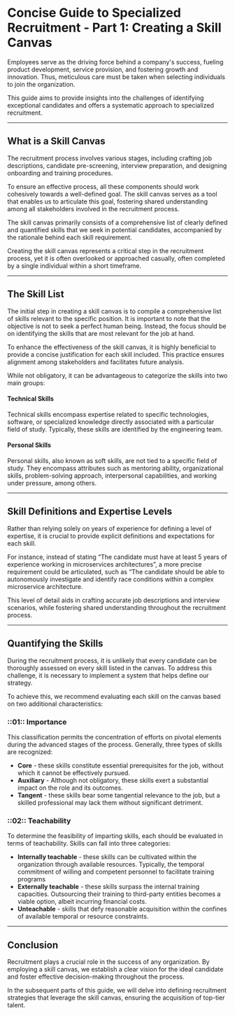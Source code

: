 # Concise Guide to Specialized Recruitment - Part 1: Creating a Skill Canvas
Employees serve as the driving force behind a company's success, fueling product development, service provision, and fostering growth and innovation. Thus, meticulous care must be taken when selecting individuals to join the organization.

This guide aims to provide insights into the challenges of identifying exceptional candidates and offers a systematic approach to specialized recruitment.

---

## What is a Skill Canvas
The recruitment process involves various stages, including crafting job descriptions, candidate pre-screening, interview preparation, and designing onboarding and training procedures. 

To ensure an effective process, all these components should work cohesively towards a well-defined goal. The skill canvas serves as a tool that enables us to articulate this goal, fostering shared understanding among all stakeholders involved in the recruitment process.

The skill canvas primarily consists of a comprehensive list of clearly defined and quantified skills that we seek in potential candidates, accompanied by the rationale behind each skill requirement.

Creating the skill canvas represents a critical step in the recruitment process, yet it is often overlooked or approached casually, often completed by a single individual within a short timeframe.

---

## The Skill List
The initial step in creating a skill canvas is to compile a comprehensive list of skills relevant to the specific position. 
It is important to note that the objective is not to seek a perfect human being. Instead, the focus should be on identifying the skills that are most relevant for the job at hand. 

To enhance the effectiveness of the skill canvas, it is highly beneficial to provide a concise justification for each skill included. This practice ensures alignment among stakeholders and facilitates future analysis.

While not obligatory, it can be advantageous to categorize the skills into two main groups:

#### <b-icon name="gear"></b-icon> Technical Skills
Technical skills encompass expertise related to specific technologies, software, or specialized knowledge directly associated with a particular field of study. Typically, these skills are identified by the engineering team.

#### <b-icon name="person"></b-icon> Personal Skills
Personal skills, also known as soft skills, are not tied to a specific field of study. They encompass attributes such as mentoring ability, organizational skills, problem-solving approach, interpersonal capabilities, and working under pressure, among others.

---

## Skill Definitions and Expertise Levels

Rather than relying solely on years of experience for defining a level of expertise, it is crucial to provide explicit definitions and expectations for each skill. 

For instance, instead of stating “The candidate must have at least 5 years of experience working in microservices architectures”, a more precise requirement could be articulated, such as “The candidate should be able to autonomously investigate and identify race conditions within a complex microservice architecture. 

This level of detail aids in crafting accurate job descriptions and interview scenarios, while fostering shared understanding throughout the recruitment process.

---

## Quantifying the Skills
During the recruitment process, it is unlikely that every candidate can be thoroughly assessed on every skill listed in the canvas. To address this challenge, it is necessary to implement a system that helps define our strategy.

To achieve this, we recommend evaluating each skill on the canvas based on two additional characteristics:

### ::01:: Importance
This classification permits the concentration of efforts on pivotal elements during the advanced stages of the process. Generally, three types of skills are recognized:

- **Core** - these skills constitute essential prerequisites for the job, without which it cannot be effectively pursued.
- **Auxiliary** - Although not obligatory, these skills exert a substantial impact on the role and its outcomes.
- **Tangent** - these skills bear some tangential relevance to the job, but a skilled professional may lack them without significant detriment.

### ::02:: Teachability
To determine the feasibility of imparting skills, each should be evaluated in terms of teachability. Skills can fall into three categories:

- **Internally teachable** - these skills can be cultivated within the organization through available resources. Typically, the temporal commitment of willing and competent personnel to facilitate training programs
- **Externally teachable** - these skills surpass the internal training capacities. Outsourcing their training to third-party entities becomes a viable option, albeit incurring financial costs.
- **Unteachable** - skills that defy reasonable acquisition within the confines of available temporal or resource constraints.

---

## Conclusion
Recruitment plays a crucial role in the success of any organization. By employing a skill canvas, we establish a clear vision for the ideal candidate and foster effective decision-making throughout the process. 

In the subsequent parts of this guide, we will delve into defining recruitment strategies that leverage the skill canvas, ensuring the acquisition of top-tier talent.